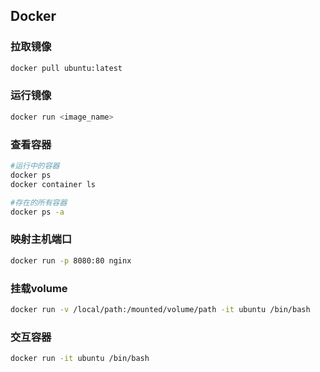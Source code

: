 ## Docker

### 拉取镜像

```bash
docker pull ubuntu:latest
```

### 运行镜像

```bash
docker run <image_name>
```

### 查看容器

```bash
#运行中的容器
docker ps
docker container ls

#存在的所有容器
docker ps -a
```

### 映射主机端口

```bash
docker run -p 8080:80 nginx
```

### 挂载volume

```bash
docker run -v /local/path:/mounted/volume/path -it ubuntu /bin/bash
```

### 交互容器

```bash
docker run -it ubuntu /bin/bash
```













